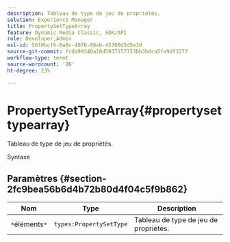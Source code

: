 ```yaml
---
description: Tableau de type de jeu de propriétés.
solution: Experience Manager
title: PropertySetTypeArray
feature: Dynamic Media Classic, SDK/API
role: Developer,Admin
exl-id: 56f0bcf6-0a8c-4976-88ab-45700d5d5e3d
source-git-commit: fcda99340a18d5037157723bb3bdca5fa9df3277
workflow-type: tm+mt
source-wordcount: '26'
ht-degree: 23%

---
```


# PropertySetTypeArray{#propertysettypearray}

Tableau de type de jeu de propriétés.

Syntaxe

## Paramètres {#section-2fc9bea56b6d4b72b80d4f04c5f9b862}

| Nom | Type | Description |
|---|---|---|
| `*`éléments`*` | `types:PropertySetType` | Tableau de type de jeu de propriétés. |
